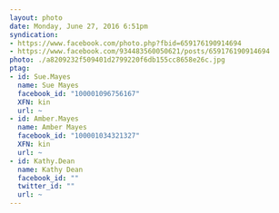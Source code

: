 ```yaml
---
layout: photo
date: Monday, June 27, 2016 6:51pm
syndication:
- https://www.facebook.com/photo.php?fbid=659176190914694
- https://www.facebook.com/934483560050621/posts/659176190914694
photo: ./a8209232f509401d2799220f6db155cc8658e26c.jpg
ptag:
- id: Sue.Mayes
  name: Sue Mayes
  facebook_id: "100001096756167"
  XFN: kin
  url: ~
- id: Amber.Mayes
  name: Amber Mayes
  facebook_id: "100001034321327"
  XFN: kin
  url: ~
- id: Kathy.Dean
  name: Kathy Dean
  facebook_id: ""
  twitter_id: ""
  url: ~
---
```


